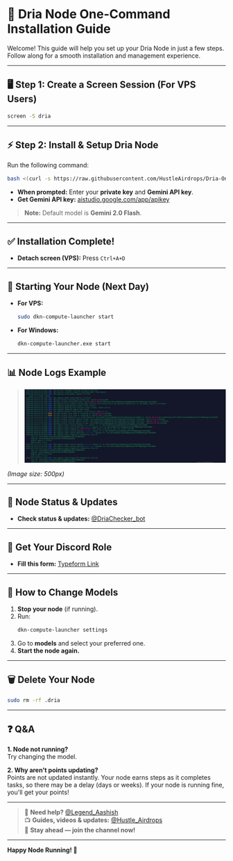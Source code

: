 # 🚀 Dria Node One-Command Installation Guide

Welcome! This guide will help you set up your Dria Node in just a few steps. Follow along for a smooth installation and management experience.

---

## 🖥️ Step 1: Create a Screen Session (For VPS Users)

```bash
screen -S dria
```

---

## ⚡ Step 2: Install & Setup Dria Node

Run the following command:

```bash
bash <(curl -s https://raw.githubusercontent.com/HustleAirdrops/Dria-One-Command-Guide/main/installation.sh)
```

- **When prompted:** Enter your **private key** and **Gemini API key**.
- **Get Gemini API key:** [aistudio.google.com/app/apikey](https://aistudio.google.com/app/apikey)

> **Note:** Default model is **Gemini 2.0 Flash**.

---

## ✅ Installation Complete!

- **Detach screen (VPS):** Press `Ctrl+A+D`

---

## 🔄 Starting Your Node (Next Day)

- **For VPS:**  
    ```bash
    sudo dkn-compute-launcher start
    ```

- **For Windows:**  
    ```bash
    dkn-compute-launcher.exe start
    ```

---

## 📊 Node Logs Example

> ![Working Node Logs](working.jpg)

*(Image size: 500px)*

---

## 🤖 Node Status & Updates

- **Check status & updates:** [@DriaChecker_bot](https://t.me/DriaChecker_bot)

---

## 🏅 Get Your Discord Role

- **Fill this form:** [Typeform Link](https://form.typeform.com/to/Eav42hR3?typeform-source=www.google.com)

---

## 🔄 How to Change Models

1. **Stop your node** (if running).
2. Run:
     ```bash
     dkn-compute-launcher settings
     ```
3. Go to **models** and select your preferred one.
4. **Start the node again.**

---

## 🗑️ Delete Your Node

```bash
sudo rm -rf .dria
```

---

## ❓ Q&A

**1. Node not running?**  
Try changing the model.

**2. Why aren't points updating?**  
Points are not updated instantly. Your node earns steps as it completes tasks, so there may be a delay (days or weeks). If your node is running fine, you'll get your points!

---

> 💬 **Need help?** [@Legend_Aashish](https://t.me/Legend_Aashish)  
> 📺 **Guides, videos & updates:** [@Hustle_Airdrops](https://t.me/Hustle_Airdrops)  
> 🚀 **Stay ahead — join the channel now!**

---

**Happy Node Running! 🚀**
